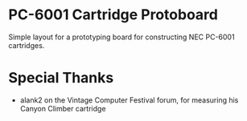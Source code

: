 # PC-6001 Cartridge Protoboard
Simple layout for a prototyping board for constructing NEC PC-6001 cartridges.

# Special Thanks
 * alank2 on the Vintage Computer Festival forum, for measuring his Canyon Climber cartridge
